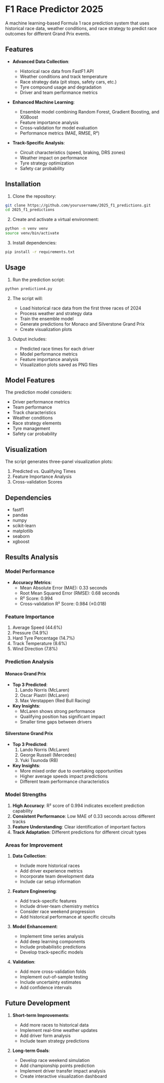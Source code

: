 # F1 Race Predictor 2025

A machine learning-based Formula 1 race prediction system that uses historical race data, weather conditions, and race strategy to predict race outcomes for different Grand Prix events.

## Features

- **Advanced Data Collection**:
  - Historical race data from FastF1 API
  - Weather conditions and track temperature
  - Race strategy data (pit stops, safety cars, etc.)
  - Tyre compound usage and degradation
  - Driver and team performance metrics

- **Enhanced Machine Learning**:
  - Ensemble model combining Random Forest, Gradient Boosting, and XGBoost
  - Feature importance analysis
  - Cross-validation for model evaluation
  - Performance metrics (MAE, RMSE, R²)

- **Track-Specific Analysis**:
  - Circuit characteristics (speed, braking, DRS zones)
  - Weather impact on performance
  - Tyre strategy optimization
  - Safety car probability

## Installation

1. Clone the repository:
```bash
git clone https://github.com/yourusername/2025_f1_predictions.git
cd 2025_f1_predictions
```

2. Create and activate a virtual environment:
```bash
python -m venv venv
source venv/bin/activate 
```

3. Install dependencies:
```bash
pip install -r requirements.txt
```

## Usage

1. Run the prediction script:
```bash
python prediction4.py
```

2. The script will:
   - Load historical race data from the first three races of 2024
   - Process weather and strategy data
   - Train the ensemble model
   - Generate predictions for Monaco and Silverstone Grand Prix
   - Create visualization plots

3. Output includes:
   - Predicted race times for each driver
   - Model performance metrics
   - Feature importance analysis
   - Visualization plots saved as PNG files

## Model Features

The prediction model considers:
- Driver performance metrics
- Team performance
- Track characteristics
- Weather conditions
- Race strategy elements
- Tyre management
- Safety car probability

## Visualization

The script generates three-panel visualization plots:
1. Predicted vs. Qualifying Times
2. Feature Importance Analysis
3. Cross-validation Scores

## Dependencies

- fastf1
- pandas
- numpy
- scikit-learn
- matplotlib
- seaborn
- xgboost

## Results Analysis

### Model Performance
- **Accuracy Metrics**:
  - Mean Absolute Error (MAE): 0.33 seconds
  - Root Mean Squared Error (RMSE): 0.68 seconds
  - R² Score: 0.994
  - Cross-validation R² Score: 0.984 (±0.018)

### Feature Importance
1. Average Speed (44.6%)
2. Pressure (14.9%)
3. Hard Tyre Percentage (14.7%)
4. Track Temperature (8.6%)
5. Wind Direction (7.8%)

### Prediction Analysis

#### Monaco Grand Prix
- **Top 3 Predicted**:
  1. Lando Norris (McLaren)
  2. Oscar Piastri (McLaren)
  3. Max Verstappen (Red Bull Racing)
- **Key Insights**:
  - McLaren shows strong performance
  - Qualifying position has significant impact
  - Smaller time gaps between drivers

#### Silverstone Grand Prix
- **Top 3 Predicted**:
  1. Lando Norris (McLaren)
  2. George Russell (Mercedes)
  3. Yuki Tsunoda (RB)
- **Key Insights**:
  - More mixed order due to overtaking opportunities
  - Higher average speeds impact predictions
  - Different team performance characteristics

### Model Strengths
1. **High Accuracy**: R² score of 0.994 indicates excellent prediction capability
2. **Consistent Performance**: Low MAE of 0.33 seconds across different tracks
3. **Feature Understanding**: Clear identification of important factors
4. **Track Adaptation**: Different predictions for different circuit types

### Areas for Improvement
1. **Data Collection**:
   - Include more historical races
   - Add driver experience metrics
   - Incorporate team development data
   - Include car setup information

2. **Feature Engineering**:
   - Add track-specific features
   - Include driver-team chemistry metrics
   - Consider race weekend progression
   - Add historical performance at specific circuits

3. **Model Enhancement**:
   - Implement time series analysis
   - Add deep learning components
   - Include probabilistic predictions
   - Develop track-specific models

4. **Validation**:
   - Add more cross-validation folds
   - Implement out-of-sample testing
   - Include uncertainty estimates
   - Add confidence intervals

## Future Development
1. **Short-term Improvements**:
   - Add more races to historical data
   - Implement real-time weather updates
   - Add driver form analysis
   - Include team strategy predictions

2. **Long-term Goals**:
   - Develop race weekend simulation
   - Add championship points prediction
   - Implement driver transfer impact analysis
   - Create interactive visualization dashboard




